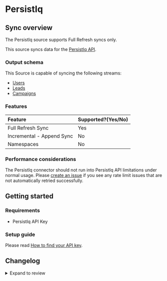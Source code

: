 # PersistIq

## Sync overview

The PersistIq source supports Full Refresh syncs only.

This source syncs data for the [PersistIq API](https://apidocs.persistiq.com/#introduction).

### Output schema

This Source is capable of syncing the following streams:

- [Users](https://apidocs.persistiq.com/#users)
- [Leads](https://apidocs.persistiq.com/#leads)
- [Campaigns](https://apidocs.persistiq.com/#campaigns)

### Features

| Feature                   | Supported?\(Yes/No\) |
|:--------------------------|:---------------------|
| Full Refresh Sync         | Yes                  |
| Incremental - Append Sync | No                   |
| Namespaces                | No                   |

### Performance considerations

The PersistIq connector should not run into PersistIq API limitations under normal usage. Please [create an issue](https://github.com/airbytehq/airbyte/issues) if you see any rate limit issues that are not automatically retried successfully.

## Getting started

### Requirements

- PersistIq API Key

### Setup guide

Please read [How to find your API key](https://apidocs.persistiq.com/#introduction).

## Changelog

<details>
  <summary>Expand to review</summary>

| Version | Date       | Pull Request                                             | Subject                                |
|:--------|:-----------|:---------------------------------------------------------|:---------------------------------------|
| 0.2.4 | 2024-06-20 | [39837](https://github.com/airbytehq/airbyte/pull/39837) | Update dependencies |
| 0.2.3 | 2024-06-15 | [38789](https://github.com/airbytehq/airbyte/pull/38789) | Make connector compatible with builder |
| 0.2.2 | 2024-06-06 | [39288](https://github.com/airbytehq/airbyte/pull/39288) | [autopull] Upgrade base image to v1.2.2 |
| 0.2.1 | 2024-05-13 | [37596](https://github.com/airbytehq/airbyte/pull/37596) | Change `last_records` to `last_record` |
| 0.2.0 | 2023-10-10 | [31055](https://github.com/airbytehq/airbyte/pull/31055) | Migrate to low code |
| 0.1.0 | 2022-01-21 | [9515](https://github.com/airbytehq/airbyte/pull/9515) | 🎉 New Source: PersistIq |

</details>
